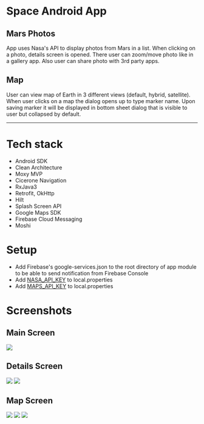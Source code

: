 # Space Android App
## Mars Photos
App uses Nasa's API to display photos from Mars in a list. When clicking on a photo, details screen is opened. There user can zoom/move photo like in a gallery app. Also user can share photo with 3rd party apps.


## Map

User can view map of Earth in 3 different views (default, hybrid, satellite). When user clicks on a map the dialog opens up to type marker name. Upon saving marker it will be displayed in bottom sheet dialog that is visible to user but collapsed by default.

---
# Tech stack
- Android SDK
- Clean Architecture
- Moxy MVP
- Cicerone Navigation 
- RxJava3
- Retrofit, OkHttp
- Hilt
- Splash Screen API
- Google Maps SDK
- Firebase Cloud Messaging
- Moshi


# Setup
- Add Firebase's google-services.json to the root directory of app module to be able to send notification from Firebase Console
- Add [NASA_API_KEY](https://api.nasa.gov/) to local.properties
- Add [MAPS_API_KEY](https://developers.google.com/maps) to local.properties

# Screenshots
## Main Screen
![](./assets/screen_home.jpg)

## Details Screen
![](./assets/screen_details_tutorial.jpg)
![](./assets/screen_details.jpg)

## Map Screen
![](./assets/screen_map.jpg)
![](./assets/screen_map_marker_dialog.jpg)
![](./assets/screen_map_bottom_sheet_dialog.jpg)